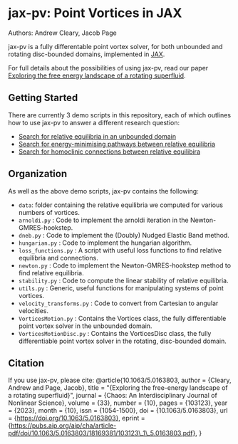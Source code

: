 # jax-pv: Point Vortices in JAX

Authors: Andrew Cleary, Jacob Page

jax-pv is a fully differentable point vortex solver, for both unbounded and rotating disc-bounded domains, implemented in [JAX](https://github.com/google/jax).

For full details about the possibilities of using jax-pv, read our paper [Exploring the free energy landscape of a rotating superfluid](https://pubs.aip.org/aip/cha/article/33/10/103123/2916703).

## Getting Started

There are currently 3 demo scripts in this repository, each of which outlines how to use jax-pv to answer a different research question:
- [Search for relative equilibria in an unbounded domain](./Demo_REQ.ipynb)
- [Search for energy-minimising pathways between relative equilibria](Demo_Pathways.ipynb)
- [Search for homoclinic connections between relative equilibira](./Demo_Connections.ipynb)

## Organization

As well as the above demo scripts, jax-pv contains the following:

- `data`: folder containing the relative equilibria we computed for various numbers of vortices.
- `arnoldi.py` : Code to implement the arnoldi iteration in the Newton-GMRES-hookstep.
- `dneb.py` : Code to implement the (Doubly) Nudged Elastic Band method.
- `hungarian.py` : Code to implement the hungarian algorithm.
- `loss_functions.py` : A script with useful loss functions to find relative equilibria and connections.
- `newton.py` : Code to implement the Newton-GMRES-hookstep method to find relative equilibria.
- `stability.py` : Code to compute the linear stability of relative equilibria.
- `utils.py` : Generic, useful functions for manipulating systems of point vortices.
- `velocity_transforms.py` : Code to convert from Cartesian to angular velocities.
- `VorticesMotion.py` : Contains the Vortices class, the fully differentiable point vortex solver in the unbounded domain.
- `VorticesMotionDisc.py` : Contains the VorticesDisc class, the fully differentiable point vortex solver in the rotating, disc-bounded domain.

## Citation

If you use jax-pv, please cite:
@article{10.1063/5.0163803,
    author = {Cleary, Andrew and Page, Jacob},
    title = "{Exploring the free-energy landscape of a rotating superfluid}",
    journal = {Chaos: An Interdisciplinary Journal of Nonlinear Science},
    volume = {33},
    number = {10},
    pages = {103123},
    year = {2023},
    month = {10},
    issn = {1054-1500},
    doi = {10.1063/5.0163803},
    url = {https://doi.org/10.1063/5.0163803},
    eprint = {https://pubs.aip.org/aip/cha/article-pdf/doi/10.1063/5.0163803/18169381/103123\_1\_5.0163803.pdf},
}
